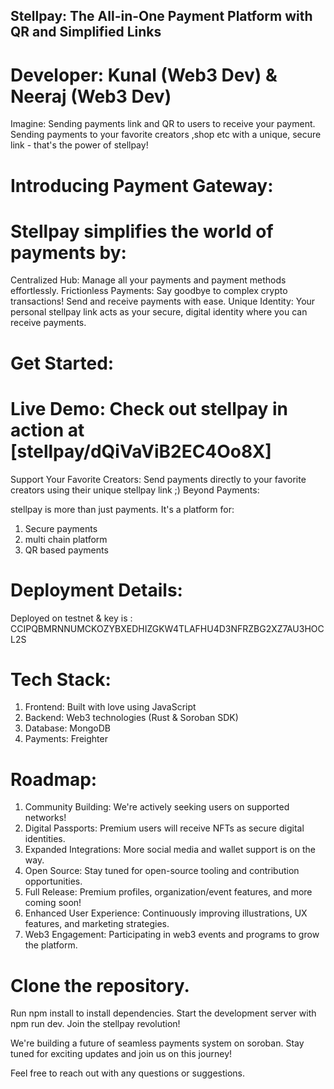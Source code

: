 

## Stellpay: The All-in-One Payment Platform with QR and Simplified Links
# Developer: Kunal (Web3 Dev) & Neeraj (Web3 Dev)

Imagine: Sending payments link and QR to users to receive your payment. Sending payments to your favorite creators ,shop etc with a unique, secure link - that's the power of stellpay!

# Introducing Payment Gateway:

# Stellpay simplifies the world of payments by:

Centralized Hub: Manage all your payments and payment methods effortlessly.
Frictionless Payments: Say goodbye to complex crypto transactions! Send and receive payments with ease.
Unique Identity: Your personal stellpay link acts as your secure, digital identity where you can receive payments.

# Get Started:

# Live Demo: Check out stellpay in action at [stellpay/dQiVaViB2EC4Oo8X]
Support Your Favorite Creators: Send payments directly to your favorite creators using their unique stellpay link ;)
Beyond Payments:

stellpay is more than just payments. It's a platform for:

1. Secure payments
2. multi chain platform
3. QR based payments

# Deployment Details:
Deployed on testnet & key is : CCIPQBMRNNUMCKOZYBXEDHIZGKW4TLAFHU4D3NFRZBG2XZ7AU3HOCL2S

# Tech Stack:

1. Frontend: Built with love using JavaScript
2. Backend: Web3 technologies (Rust & Soroban SDK)
3. Database: MongoDB
4. Payments: Freighter


# Roadmap:

1. Community Building: We're actively seeking users on supported networks!
2. Digital Passports: Premium users will receive NFTs as secure digital identities.
3. Expanded Integrations: More social media and wallet support is on the way.
4. Open Source: Stay tuned for open-source tooling and contribution opportunities.
5. Full Release: Premium profiles, organization/event features, and more coming soon!
6. Enhanced User Experience: Continuously improving illustrations, UX features, and marketing strategies.
7. Web3 Engagement: Participating in web3 events and programs to grow the platform.

# Clone the repository.
Run npm install to install dependencies.
Start the development server with npm run dev.
Join the stellpay revolution!

We're building a future of seamless payments system on soroban. Stay tuned for exciting updates and join us on this journey!

Feel free to reach out with any questions or suggestions.
